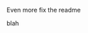 Even more fix the readme





































































































































































































blah
